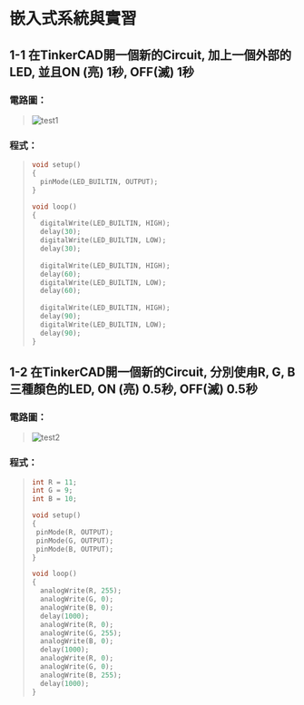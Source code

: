 # 嵌入式系統與實習

## 1-1 在TinkerCAD開一個新的Circuit, 加上一個外部的LED, 並且ON (亮) 1秒, OFF(滅) 1秒 

### 電路圖：
> ![test1](https://user-images.githubusercontent.com/31268069/132115079-7816d953-140b-4f84-aa95-9427b47de9dd.gif)

### 程式：
> ```c++
> void setup()
> {
>   pinMode(LED_BUILTIN, OUTPUT);
> }
> 
> void loop()
> {
>   digitalWrite(LED_BUILTIN, HIGH);
>   delay(30); 
>   digitalWrite(LED_BUILTIN, LOW);
>   delay(30); 
>   
>   digitalWrite(LED_BUILTIN, HIGH);
>   delay(60); 
>   digitalWrite(LED_BUILTIN, LOW);
>   delay(60);
>   
>   digitalWrite(LED_BUILTIN, HIGH);
>   delay(90);
>   digitalWrite(LED_BUILTIN, LOW);
>   delay(90); 
> }
> ```



## 1-2 在TinkerCAD開一個新的Circuit, 分別使甪R, G, B三種顏色的LED, ON (亮) 0.5秒, OFF(滅) 0.5秒

### 電路圖：
> ![test2](https://user-images.githubusercontent.com/31268069/132115082-819007ea-5e67-49a0-a76f-4ff99fec2c43.gif)

### 程式：
> ```c++
>int R = 11;
>int G = 9;
>int B = 10;
>
>void setup()
>{
>  pinMode(R, OUTPUT);
>  pinMode(G, OUTPUT);
>  pinMode(B, OUTPUT);  
>}
>
>void loop()
>{
>	analogWrite(R, 255);
>	analogWrite(G, 0);
>	analogWrite(B, 0);
>  	delay(1000);
>	analogWrite(R, 0);
>	analogWrite(G, 255);
>	analogWrite(B, 0);
>  	delay(1000);
>	analogWrite(R, 0);
>	analogWrite(G, 0);
>	analogWrite(B, 255);
>  	delay(1000);  
>}
> ```
